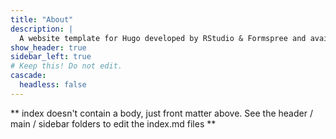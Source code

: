 ```yaml
---
title: "About"
description: |
  A website template for Hugo developed by RStudio & Formspree and available for free.
show_header: true
sidebar_left: true
# Keep this! Do not edit.
cascade:
  headless: false
---
```


** index doesn't contain a body, just front matter above.
See the header / main / sidebar folders to edit the index.md files **
